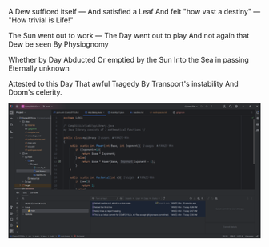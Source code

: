 A Dew sufficed itself — 
And satisfied a Leaf
And felt "how vast a destiny" —
"How trivial is Life!"

The Sun went out to work —
The Day went out to play
And not again that Dew be seen
By Physiognomy

Whether by Day Abducted
Or emptied by the Sun
Into the Sea in passing
Eternally unknown

Attested to this Day
That awful Tragedy
By Transport's instability
And Doom's celerity.

![Maybe something went wrong](intellijLab1.png)
